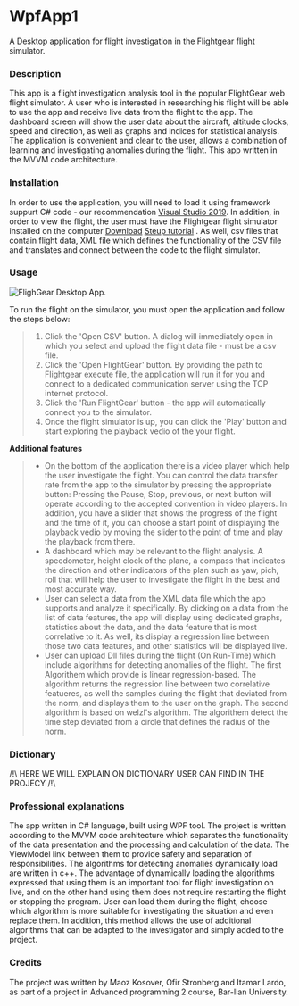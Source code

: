 # WpfApp1
A Desktop application for flight investigation in the Flightgear flight simulator.

### Description
This app is a flight investigation analysis tool in the popular FlightGear web flight simulator.
A user who is interested in researching his flight will be able to use the app and receive live data from the flight to the app.
The dashboard screen will show the user data about the aircraft, altitude clocks, speed and direction, as well as graphs and indices for statistical analysis. The application is convenient and clear to the user, allows a combination of learning and investigating anomalies during the flight.
This app written in the MVVM code architecture.

### Installation
In order to use the application, you will need to load it using framework suppurt C# code - our recommendation [Visual Studio 2019](https://visualstudio.microsoft.com/vs/).
In addition, in order to view the flight, the user must have the Flightgear flight simulator installed on the computer [Download](https://www.flightgear.org/download/) [Steup tutorial](https://wiki.flightgear.org/New_to_FlightGear) . As well, csv files that contain flight data, XML file which defines the functionality of the CSV file and translates and connect between the code to the flight simulator.

### Usage
![FlighGear Desktop App.](C:\Users\lared\Desktop\readme.jpg "FlighGear Desktop App")

To run the flight on the simulator, you must open the application and follow the steps below:
> 1. Click the 'Open CSV' button. A dialog will immediately open in which you select and upload the flight data file - must be a csv file.
> 2. Click the 'Open FlightGear' button. By providing the path to Flightgear execute file, the application will run it for you and connect to a dedicated communication server using the TCP internet protocol.
> 3. Click the 'Run FlightGear' button - the app will automatically connect you to the simulator.
> 4. Once the flight simulator is up, you can click the 'Play' button and start exploring the playback vedio of the your flight.

**Additional features**
> * On the bottom of the application there is a video player which help the user investigate the flight. You can control the data transfer rate from the app to the simulator by pressing the appropriate button: Pressing the Pause, Stop, previous, or next button will operate according to the accepted convention in video players. In addition, you have a slider that shows the progress of the flight and the time of it, you can choose a start point of displaying the playback vedio by moving the slider to the point of time and play the playback from there.
> * A dashboard which may be relevant to the flight analysis. A speedometer, height clock of the plane, a compass that indicates the direction and other indicators of the plan such as yaw, pich, roll that will help the user to investigate the flight in the best and most accurate way.
> * User can select a data from the XML data file which the app supports and analyze it specifically.
By clicking on a data from the list of data features, the app will display using dedicated graphs, statistics about the data, and the data feature that is most correlative to it. As well, its display a regression line between those two data features, and other statistics will be displayed live.
> * User can upload Dll files during the flight (On Run-Time) which include algorithms for detecting anomalies of the flight.
The first Algorithem which provide is linear regression-based. The algorithm returns the regression line between two correlative featueres, as well the samples during the flight that deviated from the norm, and displays them to the user on the graph.
The second algorithm is based on welzl's algorithm. The algorithem detect the time step deviated from a circle that defines the radius of the norm.

### Dictionary
/!\ HERE WE WILL EXPLAIN ON DICTIONARY USER CAN FIND IN THE PROJECY /!\

### Professional explanations
The app written in C# language, built using WPF tool. The project is written according to the MVVM code architecture which separates the functionality of the data presentation and the processing and calculation of the data. The ViewModel link between them to provide safety and separation of responsibilities.
The algorithms for detecting anomalies dynamically load are written in c++.
The advantage of dynamically loading the algorithms expressed that using them is an important tool for flight investigation on live, and on the other hand using them does not require restarting the flight or stopping the program. User can load them during the flight, choose which algorithm is more suitable for investigating the situation and even replace them. In addition, this method allows the use of additional algorithms that can be adapted to the investigator and simply added to the project.

### Credits

The project was written by Maoz Kosover, Ofir Stronberg and Itamar Lardo, as part of a project in Advanced programming 2 course, Bar-Ilan University.
